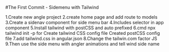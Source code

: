 #The First Commit - Sidemenu with Tailwind

1.Create new angle project 
2.create home page and add route to models 
3.Create a sidenav component for side menu bar 
4.Includes selector in app component 
5.Install tailwind with postCSS and auto prefixed 
6.cmd npx tailwind init -p for
Create tailwind CSS config file
Created postCSS config file
7.add tailwind.css in angular.json
8.Change the tailwin.com factor JS
9.Then use the side menu with angler animations and tell wind side name
